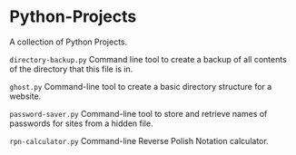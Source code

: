 # Python-Projects
A collection of Python Projects.

`directory-backup.py` Command line tool to create a backup of all contents of the directory that this file is in.

`ghost.py` Command-line tool to create a basic directory structure for a website.

`password-saver.py` Command-line tool to store and retrieve names of passwords for sites from a hidden file.

`rpn-calculator.py` Command-line Reverse Polish Notation calculator.
